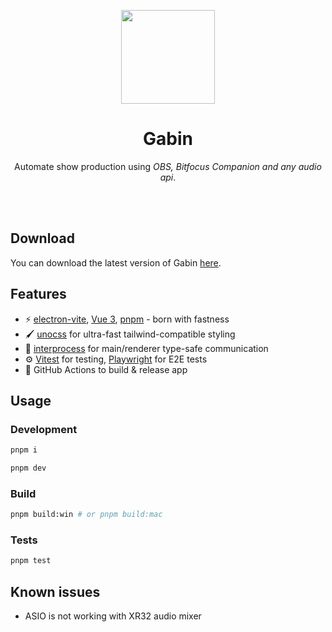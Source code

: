 <p align="center">
    <img src="https://github.com/micorp-studio/gabin/blob/main/build/icon.png?raw=true" width="150px" height="150px">
</p>

<div align="center">
  <h1>Gabin</h1>
</div>
<p align="center">Automate show production using <em>OBS, Bitfocus Companion and any audio api</em>.</p>


<br />
<br />

## Download

You can download the latest version of Gabin [here](https://github.com/micorp-studio/gabin/releases).

## Features

- ⚡️  [electron-vite](https://evite.netlify.app), [Vue 3](https://vuejs.org), [pnpm](https://pnpm.io) - born with fastness
- 🖌️ [unocss](https://github.com/unocss/unocss) for ultra-fast tailwind-compatible styling
- 💬 [interprocess](https://github.com/daltonmenezes/interprocess) for main/renderer type-safe communication
- ⚙️  [Vitest](https://github.com/vitest-dev/vitest) for testing, [Playwright](https://github.com/microsoft/playwright) for E2E tests
- 🚀 GitHub Actions to build & release app

## Usage

### Development

```sh
pnpm i
```
```sh
pnpm dev
```

### Build

```sh
pnpm build:win # or pnpm build:mac
```
### Tests

```sh
pnpm test
```

## Known issues

- ASIO is not working with XR32 audio mixer